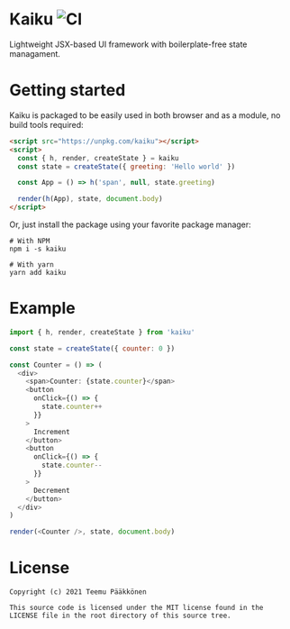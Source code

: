 # Kaiku ![CI](https://github.com/oamaok/kaiku/actions/workflows/main.yaml/badge.svg)

Lightweight JSX-based UI framework with boilerplate-free state managament.

# Getting started

Kaiku is packaged to be easily used in both browser and as a module, no build tools required:

```html
<script src="https://unpkg.com/kaiku"></script>
<script>
  const { h, render, createState } = kaiku
  const state = createState({ greeting: 'Hello world' })

  const App = () => h('span', null, state.greeting)

  render(h(App), state, document.body)
</script>
```

Or, just install the package using your favorite package manager:

```shell
# With NPM
npm i -s kaiku

# With yarn
yarn add kaiku
```

# Example

```js
import { h, render, createState } from 'kaiku'

const state = createState({ counter: 0 })

const Counter = () => (
  <div>
    <span>Counter: {state.counter}</span>
    <button
      onClick={() => {
        state.counter++
      }}
    >
      Increment
    </button>
    <button
      onClick={() => {
        state.counter--
      }}
    >
      Decrement
    </button>
  </div>
)

render(<Counter />, state, document.body)
```

# License

```
Copyright (c) 2021 Teemu Pääkkönen

This source code is licensed under the MIT license found in the
LICENSE file in the root directory of this source tree.
```

